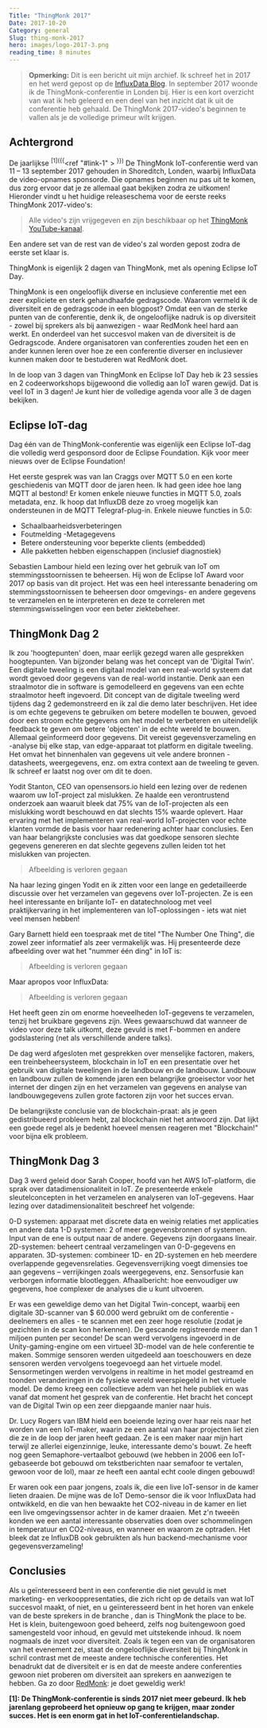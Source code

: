 ```yaml
---
Title: "ThingMonk 2017"
Date: 2017-10-20
Category: general
Slug: thing-monk-2017
hero: images/logo-2017-3.png
reading_time: 8 minutes
---
```


> **Opmerking:** Dit is een bericht uit mijn archief. Ik schreef het in 2017 en het werd gepost op de [InfluxData Blog](https://www.influxdata.com/blog/thingmonk-iot-insights/).
In september 2017 woonde ik de ThingMonk-conferentie in Londen bij. Hier is een kort overzicht van wat ik heb geleerd en een deel van het inzicht dat ik uit de conferentie heb gehaald. De ThingMonk 2017-video's beginnen te vallen als je de volledige primeur wilt krijgen.

## Achtergrond

De jaarlijkse <sup>[1]({{</sup><ref "#link-1" > <sup>}})</sup> De ThingMonk IoT-conferentie werd van 11 – 13 september 2017 gehouden in Shoreditch, Londen, waarbij InfluxData de video-opnames sponsorde. Die opnames beginnen nu pas uit te komen, dus zorg ervoor dat je ze allemaal gaat bekijken zodra ze uitkomen! Hieronder vindt u het huidige releaseschema voor de eerste reeks ThingMonk 2017-video's:

> Alle video's zijn vrijgegeven en zijn beschikbaar op het [ThingMonk YouTube-kanaal](https://redmonk.com/?series=thingmonk-2017).

Een andere set van de rest van de video's zal worden gepost zodra de eerste set klaar is.

ThingMonk is eigenlijk 2 dagen van ThingMonk, met als opening Eclipse IoT Day.

ThingMonk is een ongelooflijk diverse en inclusieve conferentie met een zeer expliciete en sterk gehandhaafde gedragscode. Waarom vermeld ik de diversiteit en de gedragscode in een blogpost? Omdat een van de sterke punten van de conferentie, denk ik, de ongelooflijke nadruk is op diversiteit - zowel bij sprekers als bij aanwezigen - waar RedMonk heel hard aan werkt. En onderdeel van het succesvol maken van de diversiteit is de Gedragscode. Andere organisatoren van conferenties zouden het een en ander kunnen leren over hoe ze een conferentie diverser en inclusiever kunnen maken door te bestuderen wat RedMonk doet.

In de loop van 3 dagen van ThingMonk en Eclipse IoT Day heb ik 23 sessies en 2 codeerworkshops bijgewoond die volledig aan IoT waren gewijd. Dat is veel IoT in 3 dagen! Je kunt hier de volledige agenda voor alle 3 de dagen bekijken.

## Eclipse IoT-dag

Dag één van de ThingMonk-conferentie was eigenlijk een Eclipse IoT-dag die volledig werd gesponsord door de Eclipse Foundation. Kijk voor meer nieuws over de Eclipse Foundation!

Het eerste gesprek was van Ian Craggs over MQTT 5.0 en een korte geschiedenis van MQTT door de jaren heen. Ik had geen idee hoe lang MQTT al bestond! Er komen enkele nieuwe functies in MQTT 5.0, zoals metadata, enz. Ik hoop dat InfluxDB deze zo vroeg mogelijk kan ondersteunen in de MQTT Telegraf-plug-in. Enkele nieuwe functies in 5.0:

- Schaalbaarheidsverbeteringen
- Foutmelding
-Metagegevens
- Betere ondersteuning voor beperkte clients (embedded)
- Alle pakketten hebben eigenschappen (inclusief diagnostiek)

Sebastien Lambour hield een lezing over het gebruik van IoT om stemmingsstoornissen te beheersen. Hij won de Eclipse IoT Award voor 2017 op basis van dit project. Het was een heel interessante benadering om stemmingsstoornissen te beheersen door omgevings- en andere gegevens te verzamelen en te interpreteren en deze te correleren met stemmingswisselingen voor een beter ziektebeheer.

## ThingMonk Dag 2

Ik zou 'hoogtepunten' doen, maar eerlijk gezegd waren alle gesprekken hoogtepunten. Van bijzonder belang was het concept van de 'Digital Twin'. Een digitale tweeling is een digitaal model van een real-world systeem dat wordt gevoed door gegevens van de real-world instantie. Denk aan een straalmotor die in software is gemodelleerd en gegevens van een echte straalmotor heeft ingevoerd. Dit concept van de digitale tweeling werd tijdens dag 2 gedemonstreerd en ik zal die demo later beschrijven. Het idee is om echte gegevens te gebruiken om betere modellen te bouwen, gevoed door een stroom echte gegevens om het model te verbeteren en uiteindelijk feedback te geven om betere 'objecten' in de echte wereld te bouwen. Allemaal geïnformeerd door gegevens. Dit vereist gegevensverzameling en -analyse bij elke stap, van edge-apparaat tot platform en digitale tweeling. Het omvat het binnenhalen van gegevens uit vele andere bronnen - datasheets, weergegevens, enz. om extra context aan de tweeling te geven. Ik schreef er laatst nog over om dit te doen.

Yodit Stanton, CEO van opensensors.io hield een lezing over de redenen waarom uw IoT-project zal mislukken. Ze haalde een verontrustend onderzoek aan waaruit bleek dat 75% van de IoT-projecten als een mislukking wordt beschouwd en dat slechts 15% waarde oplevert. Haar ervaring met het implementeren van real-world IoT-projecten voor echte klanten vormde de basis voor haar redenering achter haar conclusies. Een van haar belangrijkste conclusies was dat goedkope sensoren slechte gegevens genereren en dat slechte gegevens zullen leiden tot het mislukken van projecten.

> Afbeelding is verloren gegaan

Na haar lezing gingen Yodit en ik zitten voor een lange en gedetailleerde discussie over het verzamelen van gegevens over IoT-projecten. Ze is een heel interessante en briljante IoT- en datatechnoloog met veel praktijkervaring in het implementeren van IoT-oplossingen - iets wat niet veel mensen hebben!

Gary Barnett hield een toespraak met de titel "The Number One Thing", die zowel zeer informatief als zeer vermakelijk was. Hij presenteerde deze afbeelding over wat het "nummer één ding" in IoT is:

> Afbeelding is verloren gegaan

Maar apropos voor InfluxData:

> Afbeelding is verloren gegaan

Het heeft geen zin om enorme hoeveelheden IoT-gegevens te verzamelen, tenzij het bruikbare gegevens zijn. Wees gewaarschuwd dat wanneer de video voor deze talk uitkomt, deze gevuld is met F-bommen en andere godslastering (net als verschillende andere talks).

De dag werd afgesloten met gesprekken over menselijke factoren, makers, een treinbeheersysteem, blockchain in IoT en een presentatie over het gebruik van digitale tweelingen in de landbouw en de landbouw. Landbouw en landbouw zullen de komende jaren een belangrijke groeisector voor het internet der dingen zijn en het verzamelen van gegevens en analyse van landbouwgegevens zullen grote factoren zijn voor het succes ervan.

De belangrijkste conclusie van de blockchain-praat: als je geen gedistribueerd probleem hebt, zal blockchain niet het antwoord zijn. Dat lijkt een goede regel als je bedenkt hoeveel mensen reageren met "Blockchain!" voor bijna elk probleem.

## ThingMonk Dag 3

Dag 3 werd geleid door Sarah Cooper, hoofd van het AWS IoT-platform, die sprak over datadimensionaliteit in IoT. Ze presenteerde enkele sleutelconcepten in het verzamelen en analyseren van IoT-gegevens. Haar lezing over datadimensionaliteit beschreef het volgende:

0-D systemen: apparaat met discrete data en weinig relaties met applicaties en andere data
1-D systemen: 2 of meer gegevensbronnen of systemen. Input van de ene is output naar de andere. Gegevens zijn doorgaans lineair.
2D-systemen: beheert centraal verzamelingen van 0-D-gegevens en apparaten.
3D-systemen: combineer 1D- en 2D-systemen en heb meerdere overlappende gegevensrelaties.
Gegevensverrijking voegt dimensies toe aan gegevens – verrijkingen zoals weergegevens, enz. Sensorfusie kan verborgen informatie blootleggen.
Afhaalbericht: hoe eenvoudiger uw gegevens, hoe complexer de analyses die u kunt uitvoeren.

Er was een geweldige demo van het Digital Twin-concept, waarbij een digitale 3D-scanner van $ 60.000 werd gebruikt om de conferentie - deelnemers en alles - te scannen met een zeer hoge resolutie (zodat je gezichten in de scan kon herkennen). De gescande registreerde meer dan 1 miljoen punten per seconde! De scan werd vervolgens ingevoerd in de Unity-gaming-engine om een virtueel 3D-model van de hele conferentie te maken. Sommige sensoren werden uitgedeeld aan toeschouwers en deze sensoren werden vervolgens toegevoegd aan het virtuele model. Sensormetingen werden vervolgens in realtime in het model gestreamd en toonden veranderingen in de fysieke wereld weerspiegeld in het virtuele model. De demo kreeg een collectieve adem van het hele publiek en was vanaf dat moment het gesprek van de conferentie. Het bracht het concept van de Digital Twin op een zeer diepgaande manier naar huis.

Dr. Lucy Rogers van IBM hield een boeiende lezing over haar reis naar het worden van een IoT-maker, waarin ze een aantal van haar projecten liet zien die ze in de loop der jaren heeft gedaan. Ze is een maker naar mijn hart terwijl ze allerlei eigenzinnige, leuke, interessante demo's bouwt. Ze heeft nog geen Semaphore-vertaalbot gebouwd (we hebben in 2006 een IoT-gebaseerde bot gebouwd om tekstberichten naar semafoor te vertalen, gewoon voor de lol), maar ze heeft een aantal echt coole dingen gebouwd!

Er waren ook een paar jongens, zoals ik, die een live IoT-sensor in de kamer lieten draaien. De mijne was de IoT Demo-sensor die ik voor InfluxData had ontwikkeld, en die van hen bewaakte het CO2-niveau in de kamer en liet een live omgevingssensor achter in de kamer draaien. Met z'n tweeën konden we een aantal interessante observaties doen over schommelingen in temperatuur en CO2-niveaus, en wanneer en waarom ze optraden. Het bleek dat ze InfluxDB ook gebruikten als hun backend-mechanisme voor gegevensverzameling!

## Conclusies

Als u geïnteresseerd bent in een conferentie die niet gevuld is met marketing- en verkooppresentaties, die zich richt op de details van wat IoT succesvol maakt, of niet, en u geïnteresseerd bent in het horen van enkele van de beste sprekers in de branche , dan is ThingMonk the place to be. Het is klein, buitengewoon goed beheerd, zelfs nog buitengewoon goed samengesteld voor inhoud, en gevuld met uitstekende inhoud. Ik noem nogmaals de inzet voor diversiteit. Zoals ik tegen een van de organisatoren van het evenement zei, staat de ongelooflijke diversiteit bij ThingMonk in schril contrast met de meeste andere technische conferenties. Het benadrukt dat de diversiteit er is en dat de meeste andere conferenties gewoon niet proberen om diversiteit aan sprekers en aanwezigen te hebben. Ga zo door [RedMonk](https://redmonk.com): je doet geweldig werk!

**<a name="link-1"></a> [1]: De ThingMonk-conferentie is sinds 2017 niet meer gebeurd. Ik heb jarenlang geprobeerd het opnieuw op gang te krijgen, maar zonder succes. Het is een enorm gat in het IoT-conferentielandschap.**

